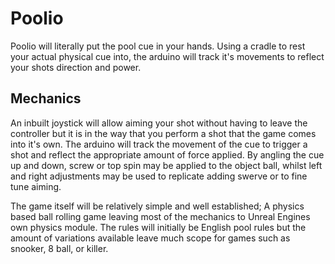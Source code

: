 # Poolio

Poolio will literally put the pool cue in your hands. Using a cradle to rest your actual physical cue into, the arduino will track it's movements to reflect your shots direction and power. 

## Mechanics

An inbuilt joystick will allow aiming your shot without having to leave the controller but it is in the way that you perform a shot that the game comes into it's own. 
The arduino will track the movement of the cue to trigger a shot and reflect the appropriate amount of force applied.  By angling the cue up and down, screw or top spin may be applied to the object ball, whilst left and right adjustments may be used to replicate adding swerve or to fine tune aiming.

The game itself will be relatively simple and well established; A physics based ball rolling game leaving most of the mechanics to Unreal Engines own physics module. The rules will initially be English pool rules but the amount of variations available leave much scope for games such as snooker, 8 ball, or killer.

